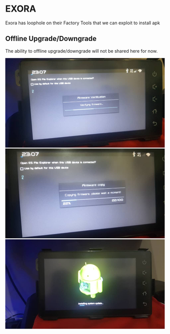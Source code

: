 # EXORA

Exora has loophole on their Factory Tools that we can exploit to install apk

## Offline Upgrade/Downgrade

The ability to offline upgrade/downgrade will not be shared here for now.

![](../assets/EXORA-update-01.jpeg) ![](../assets/EXORA-update-02.jpeg) ![](../assets/EXORA-update-03.jpeg)
